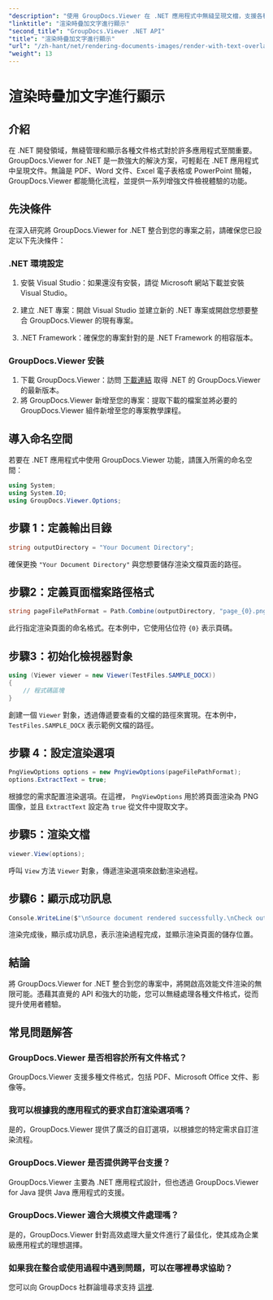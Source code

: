 ```yaml
---
"description": "使用 GroupDocs.Viewer 在 .NET 應用程式中無縫呈現文檔，支援各種格式以增強使用者體驗。"
"linktitle": "渲染時疊加文字進行顯示"
"second_title": "GroupDocs.Viewer .NET API"
"title": "渲染時疊加文字進行顯示"
"url": "/zh-hant/net/rendering-documents-images/render-with-text-overlay/"
"weight": 13
---
```


# 渲染時疊加文字進行顯示

## 介紹
在 .NET 開發領域，無縫管理和顯示各種文件格式對於許多應用程式至關重要。 GroupDocs.Viewer for .NET 是一款強大的解決方案，可輕鬆在 .NET 應用程式中呈現文件。無論是 PDF、Word 文件、Excel 電子表格或 PowerPoint 簡報，GroupDocs.Viewer 都能簡化流程，並提供一系列增強文件檢視體驗的功能。
## 先決條件
在深入研究將 GroupDocs.Viewer for .NET 整合到您的專案之前，請確保您已設定以下先決條件：
### .NET 環境設定
1. 安裝 Visual Studio：如果還沒有安裝，請從 Microsoft 網站下載並安裝 Visual Studio。
   
2. 建立 .NET 專案：開啟 Visual Studio 並建立新的 .NET 專案或開啟您想要整合 GroupDocs.Viewer 的現有專案。
3. .NET Framework：確保您的專案針對的是 .NET Framework 的相容版本。
### GroupDocs.Viewer 安裝
1. 下載 GroupDocs.Viewer：訪問 [下載連結](https://releases.groupdocs.com/viewer/net/) 取得 .NET 的 GroupDocs.Viewer 的最新版本。
2. 將 GroupDocs.Viewer 新增至您的專案：提取下載的檔案並將必要的 GroupDocs.Viewer 組件新增至您的專案教學課程。

## 導入命名空間
若要在 .NET 應用程式中使用 GroupDocs.Viewer 功能，請匯入所需的命名空間：
```csharp
using System;
using System.IO;
using GroupDocs.Viewer.Options;
```

## 步驟 1：定義輸出目錄
```csharp
string outputDirectory = "Your Document Directory";
```
確保更換 `"Your Document Directory"` 與您想要儲存渲染文檔頁面的路徑。
## 步驟2：定義頁面檔案路徑格式
```csharp
string pageFilePathFormat = Path.Combine(outputDirectory, "page_{0}.png");
```
此行指定渲染頁面的命名格式。在本例中，它使用佔位符 `{0}` 表示頁碼。
## 步驟3：初始化檢視器對象
```csharp
using (Viewer viewer = new Viewer(TestFiles.SAMPLE_DOCX))
{
    // 程式碼區塊
}
```
創建一個 `Viewer` 對象，透過傳遞要查看的文檔的路徑來實現。在本例中， `TestFiles.SAMPLE_DOCX` 表示範例文檔的路徑。
## 步驟 4：設定渲染選項
```csharp
PngViewOptions options = new PngViewOptions(pageFilePathFormat);
options.ExtractText = true;
```
根據您的需求配置渲染選項。在這裡， `PngViewOptions` 用於將頁面渲染為 PNG 圖像，並且 `ExtractText` 設定為 `true` 從文件中提取文字。
## 步驟5：渲染文檔
```csharp
viewer.View(options);
```
呼叫 `View` 方法 `Viewer` 對象，傳遞渲染選項來啟動渲染過程。
## 步驟6：顯示成功訊息
```csharp
Console.WriteLine($"\nSource document rendered successfully.\nCheck output in {outputDirectory}.");
```
渲染完成後，顯示成功訊息，表示渲染過程完成，並顯示渲染頁面的儲存位置。

## 結論
將 GroupDocs.Viewer for .NET 整合到您的專案中，將開啟高效能文件渲染的無限可能。憑藉其直覺的 API 和強大的功能，您可以無縫處理各種文件格式，從而提升使用者體驗。
## 常見問題解答
### GroupDocs.Viewer 是否相容於所有文件格式？
GroupDocs.Viewer 支援多種文件格式，包括 PDF、Microsoft Office 文件、影像等。
### 我可以根據我的應用程式的要求自訂渲染選項嗎？
是的，GroupDocs.Viewer 提供了廣泛的自訂選項，以根據您的特定需求自訂渲染流程。
### GroupDocs.Viewer 是否提供跨平台支援？
GroupDocs.Viewer 主要為 .NET 應用程式設計，但也透過 GroupDocs.Viewer for Java 提供 Java 應用程式的支援。
### GroupDocs.Viewer 適合大規模文件處理嗎？
是的，GroupDocs.Viewer 針對高效處理大量文件進行了最佳化，使其成為企業級應用程式的理想選擇。
### 如果我在整合或使用過程中遇到問題，可以在哪裡尋求協助？
您可以向 GroupDocs 社群論壇尋求支持 [這裡](https://forum。groupdocs.com/c/viewer/9).